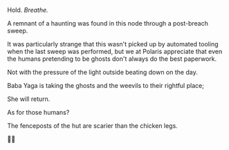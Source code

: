 Hold. *Breathe.*

A remnant of a haunting was found in this node through a post-breach sweep.

It was particularly strange that this wasn't picked up by automated tooling when the last sweep was performed, but we at Polaris appreciate that even the humans pretending to be ghosts don't always do the best paperwork.

Not with the pressure of the light outside beating down on the day. 

Baba Yaga is taking the ghosts and the weevils to their rightful place; 

She will return.

As for those humans?

The fenceposts of the hut are scarier than the chicken legs. 

🐦‍🔥
